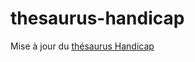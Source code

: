 # thesaurus-handicap
Mise à jour du [thésaurus Handicap](https://reseaudoc.wordpress.com/thesaurus-handicap/)
